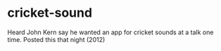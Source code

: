 # cricket-sound
Heard John Kern say he wanted an app for cricket sounds at a talk one time. Posted this that night (2012)
